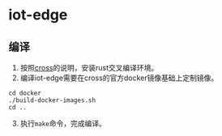# iot-edge

## 编译

1. 按照[cross](https://github.com/cross-rs/cross)的说明，安装rust交叉编译环境。
2. 编译iot-edge需要在cross的官方docker镜像基础上定制镜像。
```
cd docker
./build-docker-images.sh
cd ..
```
3. 执行`make`命令，完成编译。
